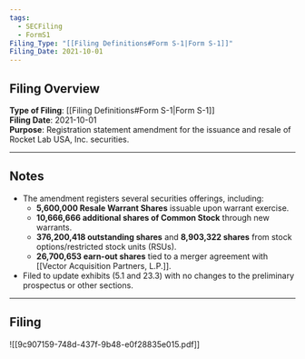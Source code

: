 ```yaml
---
tags:
  - SECFiling
  - FormS1
Filing_Type: "[[Filing Definitions#Form S-1|Form S-1]]"
Filing_Date: 2021-10-01
---
```


## Filing Overview

**Type of Filing**: [[Filing Definitions#Form S-1|Form S-1]]  
**Filing Date**: 2021-10-01  
**Purpose**: Registration statement amendment for the issuance and resale of Rocket Lab USA, Inc. securities.

---

## Notes

- The amendment registers several securities offerings, including:
  - **5,600,000 Resale Warrant Shares** issuable upon warrant exercise.
  - **10,666,666 additional shares of Common Stock** through new warrants.
  - **376,200,418 outstanding shares** and **8,903,322 shares** from stock options/restricted stock units (RSUs).
  - **26,700,653 earn-out shares** tied to a merger agreement with [[Vector Acquisition Partners, L.P.]].
- Filed to update exhibits (5.1 and 23.3) with no changes to the preliminary prospectus or other sections.

---

## Filing

![[9c907159-748d-437f-9b48-e0f28835e015.pdf]]

